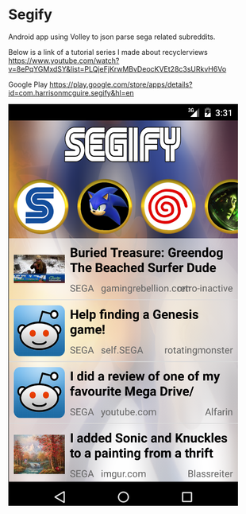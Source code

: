 # Segify
Android app using Volley to json parse sega related subreddits.

Below is a link of a tutorial series I made about recyclerviews
https://www.youtube.com/watch?v=8ePqYGMxdSY&list=PLQjeFjKrwMBvDeocKVEt28c3sURkvH6Vo

Google Play
https://play.google.com/store/apps/details?id=com.harrisonmcguire.segify&hl=en

![Alt text](/screenshots/segify1.PNG?raw=true)
